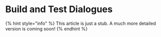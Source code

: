 # Build and Test Dialogues



{% hint style="info" %}
This article is just a stub. A much more detailed version is coming soon!
{% endhint %}



